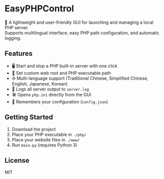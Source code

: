 # EasyPHPControl

🚀 A lightweight and user-friendly GUI for launching and managing a local PHP server.  
Supports multilingual interface, easy PHP path configuration, and automatic logging.

## Features

- 🖥️ Start and stop a PHP built-in server with one click
- 📁 Set custom web root and PHP executable path
- 🌐 Multi-language support (Traditional Chinese, Simplified Chinese, English, Japanese, Korean)
- 📝 Logs all server output to `server.log`
- 🛠️ Opens `php.ini` directly from the GUI
- 💾 Remembers your configuration (`config.json`)


## Getting Started

1. Download the project
2. Place your PHP executable in `./php/`
3. Place your website files in `./www/`
4. Run `main.py` (requires Python 3)

## License

MIT
